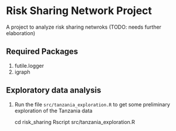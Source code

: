 Risk Sharing Network Project
============================

A project to analyze risk sharing netwroks (TODO: needs further elaboration)

Required Packages
-----------------

1. futile.logger
2. igraph

Exploratory data analysis
--------------------------

1. Run the file `src/tanzania_exploration.R` to get some preliminary exploration
     of the Tanzania data
     
     cd risk_sharing
     Rscript src/tanzania_exploration.R
